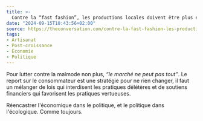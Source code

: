 ```yaml
---
title: >-
  Contre la “fast fashion”, les productions locales doivent être plus et mieux soutenues
date: "2024-09-15T10:43:56+02:00"
source: https://theconversation.com/contre-la-fast-fashion-les-productions-locales-doivent-etre-plus-et-mieux-soutenues-227463
tags:
- Artisanat
- Post-croissance
- Économie
- Politique
---
```


Pour lutter contre la malmode non plus, *“le marché ne peut pas tout”*. Le report sur le consommateur est une stratégie pour ne rien changer, il faut un mélanger de lois qui interdisent les pratiques délétères et de soutiens financiers qui favorisent les pratiques vertueuses. 

Réencastrer l'économique dans le politique, et le politique dans l'écologique. Comme toujours.